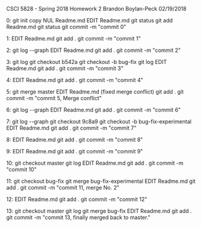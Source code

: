 CSCI 5828 - Spring 2018
Homework 2
Brandon Boylan-Peck
02/19/2018

0:
git init
copy NUL Readme.md
EDIT Readme.md
git status
git add Readme.md
git status
git commit -m "commit 0"

1:
EDIT Readme.md
git add .
git commit -m "commit 1"

2:
git log --graph
EDIT Readme.md
git add .
git commit -m "commit 2"

3:
git log
git checkout b542a
git checkout -b bug-fix
git log
EDIT Readme.md
git add .
git commit -m "commit 3"

4:
EDIT Readme.md
git add .
git commit -m "commit 4"

5:
git merge master
EDIT Readme.md (fixed merge conflict)
git add .
git commit -m "commit 5, Merge conflict"

6:
git log --graph
EDIT Readme.md
git add .
git commit -m "commit 6"

7:
git log --graph
git checkout 9c8a9
git checkout -b bug-fix-experimental
EDIT Readme.md
git add .
git commit -m "commit 7"

8:
EDIT Readme.md
git add .
git commit -m "commit 8"

9:
EDIT Readme.md
git add .
git commit -m "commit 9"

10:
git checkout master
git log
EDIT Readme.md
git add .
git commit -m "commit 10"

11:
git checkout bug-fix
git merge bug-fix-experimental
EDIT Readme.md
git add .
git commit -m "commit 11, merge No. 2"

12:
EDIT Readme.md
git add .
git commit -m "commit 12"

13:
git checkout master
git log
git merge bug-fix
EDIT Readme.md
git add .
git commit -m "commit 13, finally merged back to master."